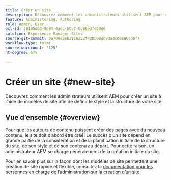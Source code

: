 ```yaml
---
title: Créer un site
description: Découvrez comment les administrateurs utilisent AEM pour créer un site à l’aide de modèles de site afin de définir le style et la structure de votre site.
feature: Administering, Authoring
role: Admin, User
exl-id: 50105d03-9d94-4aec-b0a7-0b88e3fe50e0
solution: Experience Manager Sites
source-git-commit: 9a700e9eb3116252f42bb08db9dadc0e8a6adbf7
workflow-type: tm+mt
source-wordcount: '125'
ht-degree: 67%

---
```



# Créer un site {#new-site}

Découvrez comment les administrateurs utilisent AEM pour créer un site à l’aide de modèles de site afin de définir le style et la structure de votre site.

## Vue d’ensemble {#overview}

Pour que les auteurs de contenu puissent créer des pages avec du nouveau contenu, le site doit d’abord être créé. Le succès dʼun site dépend en grande partie de la considération et de la planification initiale de la structure du site, de son style et de son contenu au départ. Pour cette raison, un administrateur AEM se charge généralement de la création initiale du site.

Pour en savoir plus sur la façon dont les modèles de site permettent une création de site rapide et flexible, consultez la [documentation pour les personnes en charge de l’administration sur la création d’un site](/help/sites-cloud/administering/site-creation/create-site.md).
